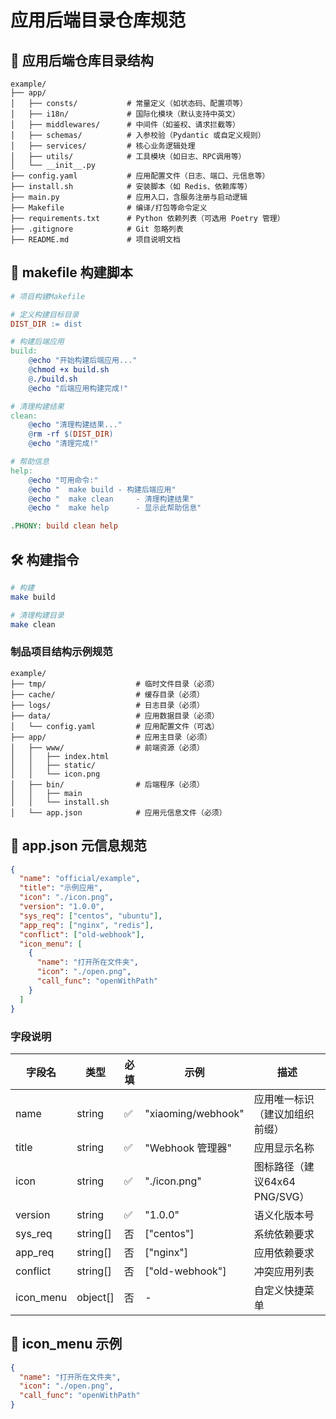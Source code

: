 
# 应用后端目录仓库规范

## 📁 应用后端仓库目录结构

```text
example/
├── app/
│   ├── consts/           # 常量定义（如状态码、配置项等）
│   ├── i18n/             # 国际化模块（默认支持中英文）
│   ├── middlewares/      # 中间件（如鉴权、请求拦截等）
│   ├── schemas/          # 入参校验（Pydantic 或自定义规则）
│   ├── services/         # 核心业务逻辑处理
│   ├── utils/            # 工具模块（如日志、RPC调用等）
│   └── __init__.py
├── config.yaml           # 应用配置文件（日志、端口、元信息等）
├── install.sh            # 安装脚本（如 Redis、依赖库等）
├── main.py               # 应用入口，含服务注册与启动逻辑
├── Makefile              # 编译/打包等命令定义
├── requirements.txt      # Python 依赖列表（可选用 Poetry 管理）
├── .gitignore            # Git 忽略列表
├── README.md             # 项目说明文档
```
## 📁 makefile 构建脚本

```makefile
# 项目构建Makefile

# 定义构建目标目录
DIST_DIR := dist

# 构建后端应用
build:
	@echo "开始构建后端应用..."
	@chmod +x build.sh
	@./build.sh
	@echo "后端应用构建完成!"

# 清理构建结果
clean:
	@echo "清理构建结果..."
	@rm -rf $(DIST_DIR)
	@echo "清理完成!"

# 帮助信息
help:
	@echo "可用命令:"
	@echo "  make build - 构建后端应用"
	@echo "  make clean     - 清理构建结果"
	@echo "  make help      - 显示此帮助信息"

.PHONY: build clean help
```

## 🛠️ 构建指令

```bash
# 构建
make build

# 清理构建目录
make clean
```


### 制品项目结构示例规范

```text
example/
├── tmp/                    # 临时文件目录（必须）
├── cache/                  # 缓存目录（必须）
├── logs/                   # 日志目录（必须）
├── data/                   # 应用数据目录（必须）
│   └── config.yaml         # 应用配置文件（可选）
├── app/                    # 应用主目录（必须）
│   ├── www/                # 前端资源（必须）
│   │   ├── index.html
│   │   ├── static/
│   │   └── icon.png
│   ├── bin/                # 后端程序（必须）
│   │   ├── main
│   │   └── install.sh
│   └── app.json            # 应用元信息文件（必须）
```

## 🧾 app.json 元信息规范

```json
{
  "name": "official/example",
  "title": "示例应用",
  "icon": "./icon.png",
  "version": "1.0.0",
  "sys_req": ["centos", "ubuntu"],
  "app_req": ["nginx", "redis"],
  "conflict": ["old-webhook"],
  "icon_menu": [
    {
      "name": "打开所在文件夹",
      "icon": "./open.png",
      "call_func": "openWithPath"
    }
  ]
}
```

### 字段说明

| 字段名 | 类型 | 必填 | 示例 | 描述 |
|--------|------|------|------|------|
| name | string | ✅ | "xiaoming/webhook" | 应用唯一标识（建议加组织前缀） |
| title | string | ✅ | "Webhook 管理器" | 应用显示名称 |
| icon | string | ✅ | "./icon.png" | 图标路径（建议64x64 PNG/SVG） |
| version | string | ✅ | "1.0.0" | 语义化版本号 |
| sys_req | string[] | 否 | ["centos"] | 系统依赖要求 |
| app_req | string[] | 否 | ["nginx"] | 应用依赖要求 |
| conflict | string[] | 否 | ["old-webhook"] | 冲突应用列表 |
| icon_menu | object[] | 否 | - | 自定义快捷菜单 |

## 🧩 icon_menu 示例

```json
{
  "name": "打开所在文件夹",
  "icon": "./open.png",
  "call_func": "openWithPath"
}
```
